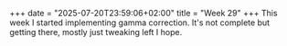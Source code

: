 +++
date = "2025-07-20T23:59:06+02:00"
title = "Week 29"
+++
This week I started implementing gamma correction. It's not complete but getting there, mostly just tweaking left I hope.
